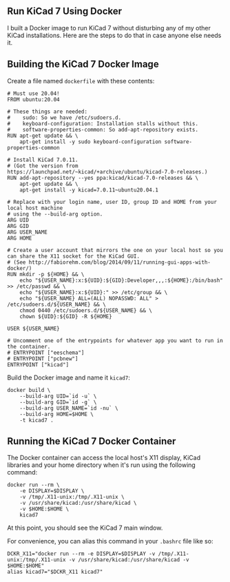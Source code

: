 ## Run KiCad 7 Using Docker

I built a Docker image to run KiCad 7 without disturbing any of my other KiCad installations. Here are the steps to do that in case anyone else needs it.

## Building the KiCad 7 Docker Image

Create a file named `dockerfile` with these contents:
```
# Must use 20.04!
FROM ubuntu:20.04

# These things are needed:
#    sudo: So we have /etc/sudoers.d.
#    keyboard-configuration: Installation stalls without this.
#    software-properties-common: So add-apt-repository exists.
RUN apt-get update && \
    apt-get install -y sudo keyboard-configuration software-properties-common

# Install KiCad 7.0.11.
# (Got the version from https://launchpad.net/~kicad/+archive/ubuntu/kicad-7.0-releases.)
RUN add-apt-repository --yes ppa:kicad/kicad-7.0-releases && \
    apt-get update && \
    apt-get install -y kicad=7.0.11~ubuntu20.04.1

# Replace with your login name, user ID, group ID and HOME from your local host machine
# using the --build-arg option.
ARG UID
ARG GID
ARG USER_NAME
ARG HOME

# Create a user account that mirrors the one on your local host so you can share the X11 socket for the KiCad GUI.
# (See http://fabiorehm.com/blog/2014/09/11/running-gui-apps-with-docker/)
RUN mkdir -p ${HOME} && \
    echo "${USER_NAME}:x:${UID}:${GID}:Developer,,,:${HOME}:/bin/bash" >> /etc/passwd && \
    echo "${USER_NAME}:x:${UID}:" >> /etc/group && \
    echo "${USER_NAME} ALL=(ALL) NOPASSWD: ALL" > /etc/sudoers.d/${USER_NAME} && \
    chmod 0440 /etc/sudoers.d/${USER_NAME} && \
    chown ${UID}:${GID} -R ${HOME}

USER ${USER_NAME}

# Uncomment one of the entrypoints for whatever app you want to run in the container.
# ENTRYPOINT ["eeschema"]
# ENTRYPOINT ["pcbnew"]
ENTRYPOINT ["kicad"]
```

Build the Docker image and name it `kicad7`:
```shellsession
docker build \
    --build-arg UID=`id -u` \
    --build-arg GID=`id -g` \
    --build-arg USER_NAME=`id -nu` \
    --build-arg HOME=$HOME \
    -t kicad7 .
```

## Running the KiCad 7 Docker Container

The Docker container can access the local host's X11 display, KiCad libraries and your home
directory when it's run using the following command:
```shellsession
docker run --rm \
    -e DISPLAY=$DISPLAY \
    -v /tmp/.X11-unix:/tmp/.X11-unix \
    -v /usr/share/kicad:/usr/share/kicad \
    -v $HOME:$HOME \
    kicad7
```

At this point, you should see the KiCad 7 main window.

For convenience, you can alias this command in your `.bashrc` file like so:
```shellsession
DCKR_X11="docker run --rm -e DISPLAY=$DISPLAY -v /tmp/.X11-unix:/tmp/.X11-unix -v /usr/share/kicad:/usr/share/kicad -v $HOME:$HOME"
alias kicad7="$DCKR_X11 kicad7"
```
